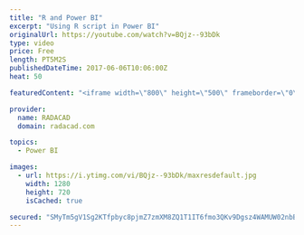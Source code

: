 ```yaml
---
title: "R and Power BI"
excerpt: "Using R script in Power BI"
originalUrl: https://youtube.com/watch?v=BQjz--93bDk
type: video
price: Free
length: PT5M2S
publishedDateTime: 2017-06-06T10:06:00Z
heat: 50

featuredContent: "<iframe width=\"800\" height=\"500\" frameborder=\"0\" src=\"https://www.youtube.com/embed/BQjz--93bDk\" allow=\"accelerometer; autoplay; encrypted-media; gyroscope; picture-in-picture\" allowfullscreen></iframe>"

provider:
  name: RADACAD
  domain: radacad.com

topics:
  - Power BI

images:
  - url: https://i.ytimg.com/vi/BQjz--93bDk/maxresdefault.jpg
    width: 1280
    height: 720
    isCached: true

secured: "SMyTm5gV1Sg2KTfpbyc8pjmZ7zmXM8ZQ1T1IT6fmo3QKv9Dgsz4WAMUW02nbBySGP89mmVCUQRx+ZUY/0aeaV4AslkBp2bdRn6/fmut29jUHF5rqi15W/Cko+NDNGMDtzIpQ5qNkV6X2yTlk/zTj6N5Xn57+ZydvLBeyleVIjwx3jpniUiweQsUA2HCKFyR1NrflNhravwK+JFmidxuSpew3FoldJhn488XmU1ttvojNvs2ztkbKA89BvZS/35x8DoqxA2ucntO4C47trtvVpJiDlFAHufwYJlB6ntFy1DOb+3l6FZNhnlfPg4HToqPTro0RHLieJGJVtQZc23WZxI/cHnRCRrnauBuXlGzu28MdnRshUbL/wwysKSLpdoNVeKNWaBe7IFx90B8IBRf/MPpgaui52+Iq/XCsY4hEAh4=;Oa+xYH9m9J2vRjE05DIhQw=="
---
```


